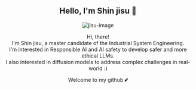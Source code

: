 <div align="center">

## Hello, I'm Shin jisu 👋

![jisu-image](https://github.com/jisu0328/jisu0328/assets/165359940/e7e8936f-678d-4956-be80-66bdda405019)

Hi, there! <br>
I'm Shin jisu, a master candidate of the Industrial System Engineering. <br>
I'm interested in Responsible AI and AI safety to develop safer and more ethical LLMs. <br>
I also interested in diffusion models to address complex challenges in real-world :) <br>

Welcome to my github 💕

</div>


